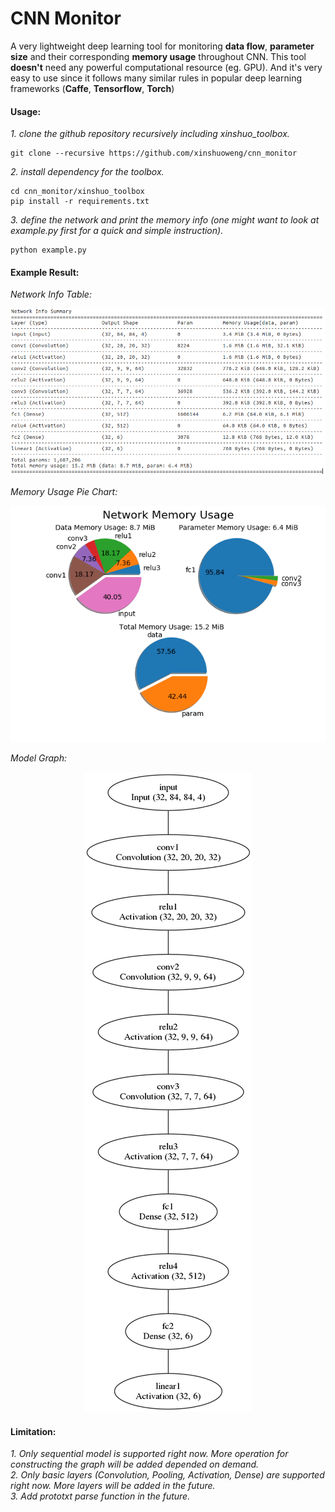 # CNN Monitor
A very lightweight deep learning tool for monitoring **data flow**, **parameter size** and their corresponding **memory usage** throughout CNN. This tool **doesn't** need any powerful computational resource (eg. GPU). And it's very easy to use since it follows many similar rules in popular deep learning frameworks (**Caffe**, **Tensorflow**, **Torch**)

#### Usage:

*1. clone the github repository recursively including xinshuo_toolbox.*
~~~shell
git clone --recursive https://github.com/xinshuoweng/cnn_monitor
~~~

*2. install dependency for the toolbox.*
~~~shell
cd cnn_monitor/xinshuo_toolbox
pip install -r requirements.txt
~~~

*3. define the network and print the memory info (one might want to look at example.py first for a quick and simple instruction).*
~~~shell
python example.py
~~~

#### Example Result:

*Network Info Table:*
<p align="center">
<img alt="Network Info Table", src="network_info.png")
</p>

*Memory Usage Pie Chart:*
<p align="center">
<img alt="Memory Usage Pie Chart", src="memory_chart.png")
</p>

*Model Graph:*
<p align="center">
<img alt="Model Graph", src="model_graph.png")
</p>


#### Limitation:

*1. Only sequential model is supported right now. More operation for constructing the graph will be added depended on demand.*<br>
*2. Only basic layers (Convolution, Pooling, Activation, Dense) are supported right now. More layers will be added in the future.*<br>
*3. Add prototxt parse function in the future.*<br>
